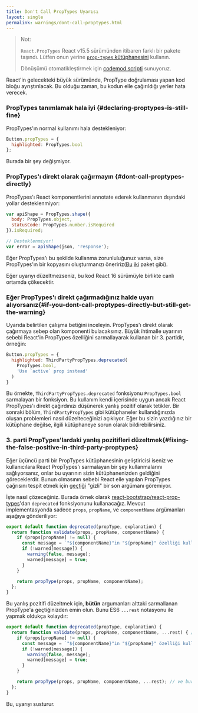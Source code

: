 ```yaml
---
title: Don't Call PropTypes Uyarısı
layout: single
permalink: warnings/dont-call-proptypes.html
---
```


> Not:
>
> `React.PropTypes` React v15.5 sürümünden itibaren farklı bir pakete taşındı. Lütfen onun yerine [`prop-types` kütüphanesini](https://www.npmjs.com/package/prop-types) kullanın.
>
>Dönüşümü otomatikleştirmek için [codemod scripti](/blog/2017/04/07/react-v15.5.0.html#migrating-from-react.proptypes) sunuyoruz.

React'in gelecekteki büyük sürümünde, PropType doğrulaması yapan kod bloğu ayrıştırılacak. Bu olduğu zaman, bu kodun elle çağırıldığı yerler hata verecek.

### PropTypes tanımlamak hala iyi {#declaring-proptypes-is-still-fine}

PropTypes'ın normal kullanımı hala destekleniyor:

```javascript
Button.propTypes = {
  highlighted: PropTypes.bool
};
```

Burada bir şey değişmiyor.

### PropTypes'ı direkt olarak çağırmayın {#dont-call-proptypes-directly}

PropTypes'ı React komponentlerini annotate ederek kullanmanın dışındaki yollar desteklenmiyor:

```javascript
var apiShape = PropTypes.shape({
  body: PropTypes.object,
  statusCode: PropTypes.number.isRequired
}).isRequired;

// Desteklenmiyor!
var error = apiShape(json, 'response');
```
Eğer PropTypes'ı bu şekilde kullanma zorunluluğunuz varsa, size PropTypes'ın bir kopyasını oluşturmanızı öneririz([Bu](https://github.com/aackerman/PropTypes) [iki](https://github.com/developit/proptypes) paket gibi).

Eğer uyarıyı düzeltmezseniz, bu kod React 16 sürümüyle birlikte canlı ortamda çökecektir.

### Eğer PropTypes'ı direkt çağırmadığınız halde uyarı alıyorsanız{#if-you-dont-call-proptypes-directly-but-still-get-the-warning}

Uyarıda belirtilen çalışma betiğini inceleyin. PropTypes'ı direkt olarak çağırmaya sebep olan komponenti bulacaksınız. Büyük ihtimalle uyarının sebebi React'in PropTypes özelliğini sarmallayarak kullanan bir 3. partidir, örneğin:

```js
Button.propTypes = {
  highlighted: ThirdPartyPropTypes.deprecated(
    PropTypes.bool,
    'Use `active` prop instead'
  )
} 
```

Bu örnekte, `ThirdPartyPropTypes.deprecated` fonksiyonu `PropTypes.bool` sarmalayan bir fonksiyon. Bu kullanım kendi içerisinde uygun ancak React PropTypes'ı direkt çağırdınızı düşünerek yanlış pozitif olarak tetikler. Bir sonraki bölüm, `ThirdPartyPropTypes` gibi kütüphaneler kullandığınızda oluşan problemleri nasıl düzelteceğinizi açıklıyor. Eğer bu sizin yazdığınız bir kütüphane değilse, ilgili kütüphaneye sorun olarak bildirebilirsiniz.

### 3. parti PropTypes'lardaki yanlış pozitifleri düzeltmek{#fixing-the-false-positive-in-third-party-proptypes}

Eğer üçüncü parti bir PropTypes kütüphanesinin geliştiricisi iseniz ve kullanıcılara React PropTypes'ı sarmalayan bir şey kullanmalarını sağlıyorsanız, onlar bu uyarının sizin kütüphanenizden geldiğini göreceklerdir. Bunun olmasının sebebi React elle yapılan PropTypes çağrısını tespit etmek için [geçtiği](https://github.com/facebook/react/pull/7132) "gizli" bir son argümanı göremiyor.

İşte nasıl çözeceğiniz. Burada örnek olarak [react-bootstrap/react-prop-types](https://github.com/react-bootstrap/react-prop-types/blob/0d1cd3a49a93e513325e3258b28a82ce7d38e690/src/deprecated.js)'dan `deprecated` fonksiyonunu kullanacağız. Mevcut implementasyonda sadece `props`, `propName`, ve `componentName` argümanları aşağıya gönderiliyor:

```javascript
export default function deprecated(propType, explanation) {
  return function validate(props, propName, componentName) {
    if (props[propName] != null) {
      const message = `"${componentName}"in "${propName}" özelliği kullanımdan kaldırıldı.\n${explanation}`;
      if (!warned[message]) {
        warning(false, message);
        warned[message] = true;
      }
    }

    return propType(props, propName, componentName);
  };
}
```

Bu yanlış pozitifi düzeltmek için, **bütün** argumanları alttaki sarmallanan PropType'a geçtiğinizden emin olun. Bunu ES6 `...rest` notasyonu ile yapmak oldukça kolaydır:

```javascript
export default function deprecated(propType, explanation) {
  return function validate(props, propName, componentName, ...rest) { // Not ...rest notasyonu burada
    if (props[propName] != null) {
      const message = `"${componentName}"in "${propName}" özelliği kullanımdan kaldırıldı.\n${explanation}`;
      if (!warned[message]) {
        warning(false, message);
        warned[message] = true;
      }
    }

    return propType(props, propName, componentName, ...rest); // ve burada
  };
}
```

Bu, uyarıyı susturur.

